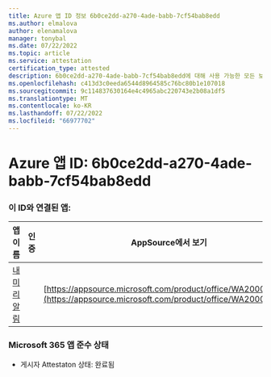 ```yaml
---
title: Azure 앱 ID 정보 6b0ce2dd-a270-4ade-babb-7cf54bab8edd
ms.author: elmalova
author: elenamalova
manager: tonybal
ms.date: 07/22/2022
ms.topic: article
ms.service: attestation
certification_type: attested
description: 6b0ce2dd-a270-4ade-babb-7cf54bab8edd에 대해 사용 가능한 모든 보안 및 규정 준수 정보입니다.
ms.openlocfilehash: c413d3c0eeda6544d8964585c76bc80b1e107018
ms.sourcegitcommit: 9c114837630164e4c4965abc220743e2b08a1df5
ms.translationtype: MT
ms.contentlocale: ko-KR
ms.lasthandoff: 07/22/2022
ms.locfileid: "66977702"
---
```

# <a name="azure-app-id-6b0ce2dd-a270-4ade-babb-7cf54bab8edd"></a>Azure 앱 ID: 6b0ce2dd-a270-4ade-babb-7cf54bab8edd


### <a name="apps-associated-with-this-id"></a>이 ID와 연결된 앱:
| **앱 이름** | **인증** | **AppSource에서 보기** |
|--------------|---------------|-----------------------|
| [내 미리 알림](../forward/WA200004342.md) |  | [https://appsource.microsoft.com/product/office/WA200004342](https://appsource.microsoft.com/product/office/WA200004342) |

### <a name="microsoft-365-app-compliance-status"></a>Microsoft 365 앱 준수 상태
- 게시자 Attestaton 상태: 완료됨
